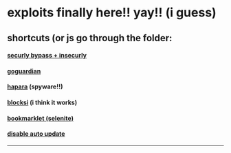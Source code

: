 # exploits finally here!! yay!! (i guess)

## shortcuts (or js go through the folder:

#### [securly bypass + insecurly]()

#### [goguardian]()

#### [hapara]() (spyware!!)

#### [blocksi]() (i think it works)

#### [bookmarklet (selenite)]()

#### [disable auto update]()

---
